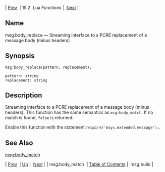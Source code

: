 | [Prev](lua.ref.msg_body_match)  | 15.2. Lua Functions |  [Next](lua.ref.msg_build.php) |

<a name="lua.ref.msg_body_replace"></a>
## Name

msg:body_replace — Streaming interface to a PCRE replacement of a message body (minus headers)

<a name="idp25396240"></a>
## Synopsis

`msg:body_replace(pattern, replacement);`

```
pattern: string
replacement: string
```
<a name="idp25398896"></a>
## Description

Streaming interface to a PCRE replacement of a message body (minus headers). This function has the same semantics as `msg:body_match`. If no match is found, `false` is returned.

Enable this function with the statement `require('msys.extended.message');`.

<a name="idp25402464"></a>
## See Also

[msg:body_match](lua.ref.msg_body_match "msg:body_match")

| [Prev](lua.ref.msg_body_match)  | [Up](lua.function.details.php) |  [Next](lua.ref.msg_build.php) |
| msg:body_match  | [Table of Contents](index) |  msg:build |

